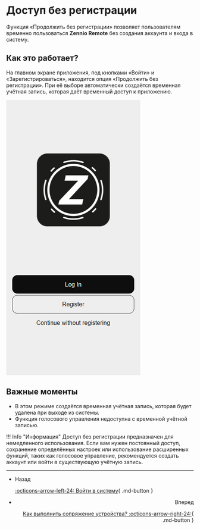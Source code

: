 # Доступ без регистрации

Функция «Продолжить без регистрации» позволяет пользователям временно пользоваться **Zennio Remote** без создания аккаунта и входа в систему.

## Как это работает?

На главном экране приложения, под кнопками «Войти» и «Зарегистрироваться», находится опция «Продолжить без регистрации». При её выборе автоматически создаётся временная учётная запись, которая даёт временный доступ к приложению.

![guest_access.png](../images/guest_access.png)

## Важные моменты

- В этом режиме создаётся временная учётная запись, которая будет удалена при выходе из системы.
- Функция голосового управления недоступна с временной учётной записью.

!!! Info "Информация"
    Доступ без регистрации предназначен для немедленного использования. Если вам нужен постоянный доступ, сохранение определённых настроек или использование расширенных функций, таких как голосовое управление, рекомендуется создать аккаунт или войти в существующую учётную запись.

------

<div class="grid cards" markdown>

- <div class="card" style="text-align: left;">Назад

    [:octicons-arrow-left-24: Войти в систему](/zr-manual-ru/access_register/login){ .md-button }

- <div class="card" style="text-align: right;">Вперед
    
    [Как выполнить сопряжение устройства? :octicons-arrow-right-24:](/zr-manual-ru//devices/device_pairing){ .md-button }

</div></div></div>